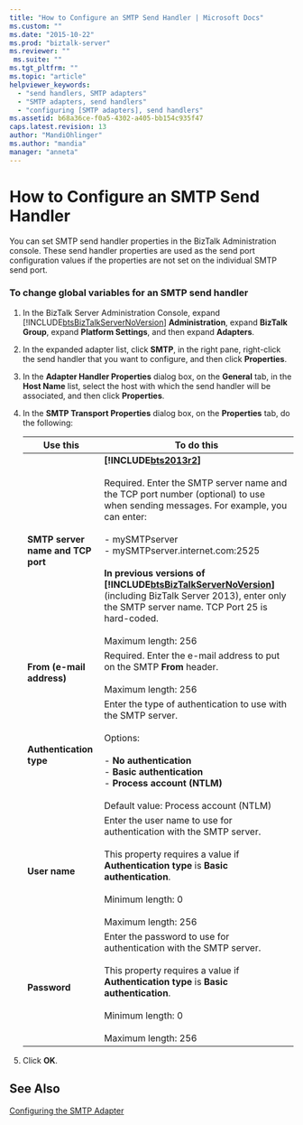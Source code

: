 ```yaml
---
title: "How to Configure an SMTP Send Handler | Microsoft Docs"
ms.custom: ""
ms.date: "2015-10-22"
ms.prod: "biztalk-server"
ms.reviewer: ""
 ms.suite: ""
ms.tgt_pltfrm: ""
ms.topic: "article"
helpviewer_keywords: 
  - "send handlers, SMTP adapters"
  - "SMTP adapters, send handlers"
  - "configuring [SMTP adapters], send handlers"
ms.assetid: b68a36ce-f0a5-4302-a405-bb154c935f47
caps.latest.revision: 13
author: "MandiOhlinger"
ms.author: "mandia"
manager: "anneta"
---
```

# How to Configure an SMTP Send Handler
You can set SMTP send handler properties in the BizTalk Administration console. These send handler properties are used as the send port configuration values if the properties are not set on the individual SMTP send port.  
  
### To change global variables for an SMTP send handler  
  
1.  In the BizTalk Server Administration Console, expand [!INCLUDE[btsBizTalkServerNoVersion](../includes/btsbiztalkservernoversion-md.md)] **Administration**, expand **BizTalk Group**, expand **Platform Settings**, and then expand **Adapters**.  
  
2.  In the expanded adapter list, click **SMTP**, in the right pane, right-click the send handler that you want to configure, and then click **Properties**.  
  
3.  In the **Adapter Handler Properties** dialog box, on the **General** tab, in the **Host Name** list, select the host with which the send handler will be associated, and then click **Properties**.  
  
4.  In the **SMTP Transport Properties** dialog box, on the **Properties** tab, do the following:  
  
    |Use this|To do this|  
    |--------------|----------------|  
    |**SMTP server name and TCP port**|**[!INCLUDE[bts2013r2](../includes/bts2013r2-md.md)]**<br /><br /> Required. Enter the SMTP server  name and the TCP port number (optional) to use when sending messages. For example, you can enter:<br /><br /> -   mySMTPserver<br />-   mySMTPserver.internet.com:2525<br /><br /> **In previous versions of [!INCLUDE[btsBizTalkServerNoVersion](../includes/btsbiztalkservernoversion-md.md)]** (including BizTalk Server 2013), enter only the SMTP server name. TCP Port 25 is hard-coded.<br /><br /> Maximum length: 256|  
    |**From (e-mail address)**|Required. Enter the e-mail address to put on the SMTP **From** header.<br /><br /> Maximum length: 256|  
    |**Authentication type**|Enter the type of authentication to use with the SMTP server.<br /><br /> Options:<br /><br /> -   **No authentication**<br />-   **Basic authentication**<br />-   **Process account (NTLM)**<br /><br /> Default value: Process account (NTLM)|  
    |**User name**|Enter the user name to use for authentication with the SMTP server.<br /><br /> This property requires a value if **Authentication type** is **Basic authentication**.<br /><br /> Minimum length: 0<br /><br /> Maximum length: 256|  
    |**Password**|Enter the password to use for authentication with the SMTP server.<br /><br /> This property requires a value if **Authentication type** is **Basic authentication**.<br /><br /> Minimum length: 0<br /><br /> Maximum length: 256|  
  
5.  Click **OK**.  
  
## See Also  
 [Configuring the SMTP Adapter](../core/configuring-the-smtp-adapter.md)